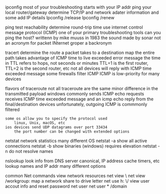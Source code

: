 ipconfig 
	most of your troubleshooting starts with your IP addr
		ping your local router/gateway
	determine TCP/IP and network adater information
		and some add IP details
	Ipconfig /release
Ipconfig /renew

ping 
	test reachability
		determine round-trip time
		use internet control message protocol (ICMP)
	one of your primary troubleshooting tools
		can you ping the host?
	writtenn by mike muuss in 1983
		the sound made by sonar
		not an acronym for packet INternet groper
			a backronym

tracert
	determine the route a packet takes to a destination
		map the entire path
	takes advantage of ICMP time to live exceeded error message
		the time in TTL refers to hops, not seconds or minutes
		TTL=1 is the first router, TTL=2 is the second router, etc
	not all devices will reply with ICMP time exceeded message
		some firewalls filter ICMP
		ICMP is low-priority for many devices


flavors of traceroute 
	not all traceroute are the same
		minor difference in the transmitted payload
	windows commonly sends ICMP echo requests
		receives ICMP time exceeded message
		and an icmp echo reply from the final/destination devices
		unfortunately, outgoing ICMP is commmonly filtered

	some os allow you to specify the protocol used
		linux, Unix, macOS, etc
	ios devices send UDP datagrams over port 33434
		the port number can be changed with extended options
		
netstat
	network statistics
		many different OS 
	netstat -a 
		show all active connections
	netstat -b 
		show binaries (windows)
		requires elevation
	netstat -n
		do not resolve names

nslookup
	look info from DNS server
		canonical, IP address cache timers, etc
	lookup names and IP addr 
		many different options
		
		
common Net commands 
	view network resources
		net view \\<servername>
		net view /workgroup:<workgroupname>
	map a network share to drive letter
	net use h: \\<servername>/<sharename>
	view user accout info and reset password
	net user <username>
	net user <username> * /domain